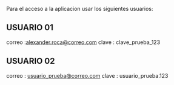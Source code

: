Para el acceso a la aplicacion  usar los siguientes usuarios:

USUARIO 01
-------------
correo :alexander.roca@correo.com 
clave : clave_prueba_123


USUARIO 02
-------------
correo : usuario_prueba@correo.com
clave : usuario_prueba.123


